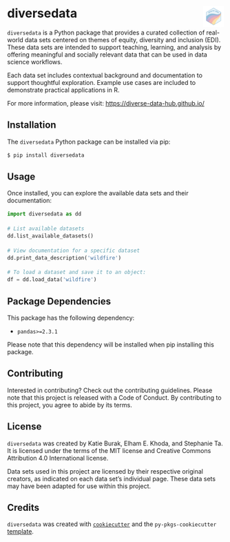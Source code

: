 # diversedata <img src="img/logo.png" align="right" width="49"/>

`diversedata` is a Python package that provides a curated collection of real-world data sets centered on themes of equity, diversity and inclusion (EDI). These data sets are intended to support teaching, learning, and analysis by offering meaningful and socially relevant data that can be used in data science workflows.

Each data set includes contextual background and documentation to support thoughtful exploration. Example use cases are included to demonstrate practical applications in R.

For more information, please visit: <https://diverse-data-hub.github.io/>

## Installation

The `diversedata` Python package can be installed via pip:

```bash
$ pip install diversedata
```

## Usage

Once installed, you can explore the available data sets and their documentation:

```python
import diversedata as dd

# List available datasets
dd.list_available_datasets()

# View documentation for a specific dataset
dd.print_data_description('wildfire')

# To load a dataset and save it to an object:
df = dd.load_data('wildfire')
```

## Package Dependencies

This package has the following dependency:

- `pandas>=2.3.1`

Please note that this dependency will be installed when pip installing this package.

## Contributing

Interested in contributing? Check out the contributing guidelines. Please note that this project is released with a Code of Conduct. By contributing to this project, you agree to abide by its terms.

## License

`diversedata` was created by Katie Burak, Elham E. Khoda, and Stephanie Ta. It is licensed under the terms of the MIT license and Creative Commons Attribution 4.0 International license.

Data sets used in this project are licensed by their respective original creators, as indicated on each data set’s individual page. These data sets may have been adapted for use within this project.

## Credits

`diversedata` was created with [`cookiecutter`](https://cookiecutter.readthedocs.io/en/latest/) and the `py-pkgs-cookiecutter` [template](https://github.com/py-pkgs/py-pkgs-cookiecutter).